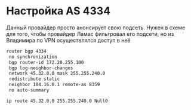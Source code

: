 # Настройка AS 4334

Данный провайдер просто анонсирует свою подсеть. Нужен в схеме для того, чтобы провайдер Ламас фильтровал его подсети, но из Владимира по VPN осуществлялся доступ в неё

```bash
router bgp 4334
 no synchronization
 bgp router-id 172.20.255.100
 bgp log-neighbor-changes
 network 45.32.0.0 mask 255.255.240.0
 redistribute static
 neighbor 104.16.0.1 remote-as 8359
 no auto-summary

ip route 45.32.0.0 255.255.240.0 Null0
```